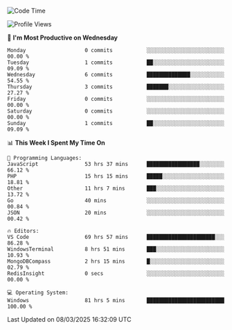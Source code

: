 <!--START_SECTION:waka-->
![Code Time](http://img.shields.io/badge/Code%20Time-4%2C317%20hrs%2033%20mins-blue)

![Profile Views](http://img.shields.io/badge/Profile%20Views-0-blue)

📅 **I'm Most Productive on Wednesday** 

```text
Monday                   0 commits           ░░░░░░░░░░░░░░░░░░░░░░░░░   00.00 % 
Tuesday                  1 commits           ██░░░░░░░░░░░░░░░░░░░░░░░   09.09 % 
Wednesday                6 commits           ██████████████░░░░░░░░░░░   54.55 % 
Thursday                 3 commits           ███████░░░░░░░░░░░░░░░░░░   27.27 % 
Friday                   0 commits           ░░░░░░░░░░░░░░░░░░░░░░░░░   00.00 % 
Saturday                 0 commits           ░░░░░░░░░░░░░░░░░░░░░░░░░   00.00 % 
Sunday                   1 commits           ██░░░░░░░░░░░░░░░░░░░░░░░   09.09 % 
```


📊 **This Week I Spent My Time On** 

```text
💬 Programming Languages: 
JavaScript               53 hrs 37 mins      █████████████████░░░░░░░░   66.12 % 
PHP                      15 hrs 15 mins      █████░░░░░░░░░░░░░░░░░░░░   18.81 % 
Other                    11 hrs 7 mins       ███░░░░░░░░░░░░░░░░░░░░░░   13.72 % 
Go                       40 mins             ░░░░░░░░░░░░░░░░░░░░░░░░░   00.84 % 
JSON                     20 mins             ░░░░░░░░░░░░░░░░░░░░░░░░░   00.42 % 

🔥 Editors: 
VS Code                  69 hrs 57 mins      ██████████████████████░░░   86.28 % 
WindowsTerminal          8 hrs 51 mins       ███░░░░░░░░░░░░░░░░░░░░░░   10.93 % 
MongoDBCompass           2 hrs 15 mins       █░░░░░░░░░░░░░░░░░░░░░░░░   02.79 % 
RedisInsight             0 secs              ░░░░░░░░░░░░░░░░░░░░░░░░░   00.00 % 

💻 Operating System: 
Windows                  81 hrs 5 mins       █████████████████████████   100.00 % 
```


 Last Updated on 08/03/2025 16:32:09 UTC
<!--END_SECTION:waka-->
